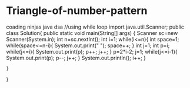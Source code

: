 # Triangle-of-number-pattern
coading ninjas java dsa
//using while loop
import java.util.Scanner;
public class Solution{
    public static void main(String[] args) {
        Scanner sc=new Scanner(System.in);
        int n=sc.nextInt();
        int i=1;
        while(i<=n){
            int space=1;
            while(space<=n-i){
                System.out.print(" ");
                space++;
            }
            int j=1;
            int p=i;
            while(j<=i){
                System.out.print(p);
                p++;
                j++;
            }
            p=2*i-2;
            j=1;
            while(j<=i-1){
                System.out.print(p);
                p--;
                j++;
            }
            System.out.println();
            i++;
        }

    }

}

